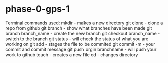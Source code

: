 # phase-0-gps-1

Terminal commands used:
mkdir - makes a new directory
git clone - clone a repo from github
git branch - show what branches have been made
git branch branch_name - create the new branch
git checkout branch_name - switch to the branch
git status - will check the status of what you are working on
git add - stages the file to be commited
git commit -m - your commit and commit message
git push orgin branchname - will push your work to github
touch - creates a new file
cd - changes directory
